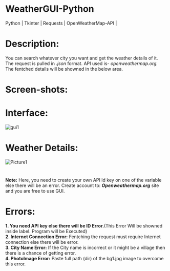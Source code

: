 # WeatherGUI-Python
Python | Tkinter | Requests | OpenWeatherMap-API |

#
# Description:
You can search whatever city you want and get the weather details of it. The request is pulled in <i>.json</i> format. API used is- <i>openweathermap.org.</i> The fentched details will be showned in the below area. <br>


#
# Screen-shots:
# Interface:
![gui1](https://user-images.githubusercontent.com/68990620/108503467-6f428700-72da-11eb-8402-5848c2d5c510.png)

#
# Weather Details:
![Picture1](https://user-images.githubusercontent.com/68990620/108503473-710c4a80-72da-11eb-8f03-50b9f6fd7ec7.png)


#
<b>Note:</b> Here, you need to create your own API Id key on one of the variable else there will be an error. Create account to: <b><i>Openweathermap.org</i></b> site and you are free to use GUI.




#
# Errors: 
<b>1. You need API key else there will be ID Error.</b>(This Error Will be showned inside label. Program will be Executed)<br>
<b>2. Internet Connection Error:</b> Fentching the request must require Internet connection else there will be error.<br>
<b>3. City Name Error:</b> If the City name is incorrect or it might be a village then there is a chance of getting error.<br>
<b>4. PhotoImage Error:</b> Paste full path (dir) of the bg1.jpg image to overcome this error. <br>

#
